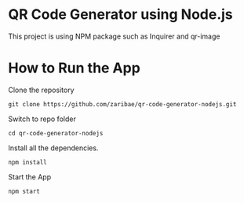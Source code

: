 # QR Code Generator using Node.js

This project is using NPM package such as Inquirer and qr-image

# How to Run the App

Clone the repository

    git clone https://github.com/zaribae/qr-code-generator-nodejs.git

Switch to repo folder

    cd qr-code-generator-nodejs

Install all the dependencies.

    npm install

Start the App

    npm start
